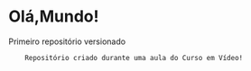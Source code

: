# Olá,Mundo!
 Primeiro repositório versionado
        
        Repositório criado durante uma aula do Curso em Vídeo!
